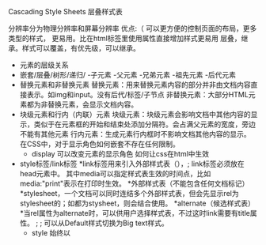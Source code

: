 Cascading Style Sheets 层叠样式表

分辨率分为物理分辨率和屏幕分辨率
优点:（
    可以更方便的控制页面的布局，更多类型的样式，
     更易用。比在html标签里使用属性直接增加样式更易用
     层叠，继承。样式可以覆盖，有优先级，可以继承。

* 元素的层级关系
 * 嵌套/层叠/树形/递归/
   -子元素
   -父元素
   -兄弟元素
   -祖先元素
   -后代元素
* 替换元素和非替换元素
  替换元素：用来替换元素内容的部分并非由文档内容直接表示。如img和input。没有后代/标签/子节点
  非替换元素：大部分HTML元素都为非替换元素，会显示文档内容。
* 块级元素和行内（内联）元素
  块级元素：块级元素会影响文档中其他内容的显示，类似于在元素框的开始和结束处添加分隔符。会占满父元素的宽度，旁边不能有其他元素
  行内元素：生成元素行内框时不影响文档其他内容的显示。
  在CSS中，对于显示角色如何嵌套不存在任何限制。
   * display
        可以改变元素的显示角色
如何让css在html中生效
 * style标签/link标签
    *link标签用来引入外部样式表（），<link  rel="stylesheet" type="text/css" href="sheet1" media="all" >;
      link标签必须放在head元素中。
      其中media可以指定样式表生效的时间点，比如media:"print"表示在打印时生效。
     *外部样式表（不能包含任何文档标记）
       *stylesheet，一个文档可以同时连结多个外部样式表，但会先显示rel为stylesheet的；如都为stysheet，则会结合使用。
     *alternate（候选样式表）
      *当rel属性为alternate时，可以供用户选择样式表，不过这时link需要有title属性。
        <link rel="stylesheet" type="text/css" href="sheet1" media="all" title="Default" >;
        <link rel="alternate" type="text/css" href="sheet2" media="all" title="Big text" >;
        可以从Default样式切换为Big text样式。
    * style
      始终以 <style type="text/css">开头，嵌套样式表，可以通过@import联结多个外部样式表。
    * import指令
      @import url（）
      联结外部样式表，必须出现在其他CSS规则前，外部样式表需要联结其他样式表时可以使用。
* CSS注释（不能嵌套使用）/*  */

*选择器
  * 元素选择器
    * 大部分html元素
      h1,p,h2 {color: pink;}
  * 通配选择器（*）  
  * 类选择器和ID选择器
    * p.warning.urgent {color: red;} ; p[urgent] {color: blue;}
      a#default {font-size: 18px;}
      一般认为ID具有唯一性，且优先级更高。 
      通常ID选择器用的较少
  * 简单属性选择器
    * a[href][title]{font-weight: bold;}
    *属性值选择器
      *  p[class="urgent warning"]{font-weight: bold;}是完全串匹配。
  * 后代元素
    * h1 em {......} em是h1的后代元素。
  * 选择子元素
    * div > p {.....} p是div的直接子元素。 
  * 相邻兄弟元素
    * h1 + p{....} 有共同的父元素，要注意的是选中的是p元素。
    * h1 ~ p{....} h1后的所有p元素，同级。
  * 第一个子元素 （静态伪类）(位置伪类)
    *  p:first-child {....} 选中的是某元素的第一个子元素p。
    *  p:last-child{....}
    *  p:nth-child(n){....}
    *  p:nth-last-child(n){...}
    *  p:nth-first-child(n){...}
       odd=2n+1,even=2n;
  * 伪类和伪元素
    *静态伪类和动态伪类
      *静态： 链接伪类 :link , :visited 常用于锚 （a）,其功能类似于body属性 link/vlink。
      其中:visited只能改颜色属性值，为防止隐私泄露.
      *动态： :focus , :hover , :active 类似于alink；
        * focus获取光标焦点
        * 链接的伪类书写顺序： link-visited-hover-active
      可以结合使用，a:link:hover{color: silver;}
  * 伪元素
    * :first-letter , :first-line , :before , :after;
  * 其他
    *字串选择器 
      [foo^="bar"] 以bar开头的元素，[foo$="bar"] 以bar结尾的元素，[foo*="bar"]含有bar的元素。
    *根据部分属性值选择
      p[class~="warning]和p.warning的效果一样，不过~可以用于任何属性。
    * [lang|="en"]{color: red;}选择lang属性且值为en或en-开头的元素。
    * lang（）根据语言选择.
    * a[href$=".pdf" i]::after{content:"(pdf)"} 在下载链接后加说明（格式），其中i表示对大小写不敏感。

    *选择器优先级
      * 优先级的定义，四个数
      * 0，0，0，0
      * id优先级 加0,1,0, 0
      * class attr pseduo(各个类属性值，属性选择或伪类) 加0，0， 1， 0
      * tag （各个元素和伪元素）0， 0， 0， 1
      * 通配选择器* 0，0，0，0
      *结合符（+，>,~)对特殊性没有任何贡献，
      *内联样式 1 ，0， 0， 0
      * 重要声明 !important(总是放在声明的最后，即分号的前面)
        * ！important的声明并没有特殊的特殊值，但要与非重要声明分开考虑，如与非重要声明冲突，胜出的总是重要声明。
        * 优先级 !important用户样式>!important作者样式>作者样式>用户样式>用户代理默认样式
      * 继承的属性是没有优先级的，比*的优先级还小
      * 声明越后出现，权重越大。
      *不来自CSS的样式
        * font的优先级(优先级为0)，出现在作者样式表最前面，只要有作者或用户样式，这种表现提示会被覆盖。

* 

   
   